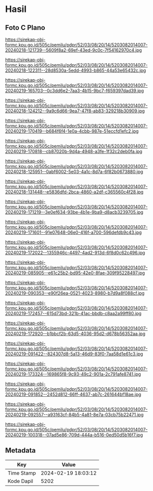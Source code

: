 # Hasil

## Foto C Plano

https://sirekap-obj-formc.kpu.go.id/505c/pemilu/pdpr/52/03/08/20/14/5203082014007-20240218-121739--5609f8a2-69ef-43ed-9c0c-7f54162970c4.jpg

https://sirekap-obj-formc.kpu.go.id/505c/pemilu/pdpr/52/03/08/20/14/5203082014007-20240218-122311--28d8530a-5edd-4993-b865-44a53e65432c.jpg

https://sirekap-obj-formc.kpu.go.id/505c/pemilu/pdpr/52/03/08/20/14/5203082014007-20240219-165703--0c3dd6e2-7aa3-4b15-9bc7-f659397dad39.jpg

https://sirekap-obj-formc.kpu.go.id/505c/pemilu/pdpr/52/03/08/20/14/5203082014007-20240218-124212--9a9c6d66-9ea7-47f8-ab83-329218b30909.jpg

https://sirekap-obj-formc.kpu.go.id/505c/pemilu/pdpr/52/03/08/20/14/5203082014007-20240219-170419--b684f6f4-1e0a-4cbb-987e-51eccfd1efc2.jpg

https://sirekap-obj-formc.kpu.go.id/505c/pemilu/pdpr/52/03/08/20/14/5203082014007-20240219-170818--cb87020b-9d4a-4948-a3fe-1f32c2deb0fa.jpg

https://sirekap-obj-formc.kpu.go.id/505c/pemilu/pdpr/52/03/08/20/14/5203082014007-20240218-125951--0abf6002-5e03-4a1c-8d7a-6f82b0673880.jpg

https://sirekap-obj-formc.kpu.go.id/505c/pemilu/pdpr/52/03/08/20/14/5203082014007-20240218-131448--e5836dfd-2bca-4860-a2df-c365560c4f28.jpg

https://sirekap-obj-formc.kpu.go.id/505c/pemilu/pdpr/52/03/08/20/14/5203082014007-20240219-171219--3e0ef634-93be-4b1e-9ba9-d8acb3239705.jpg

https://sirekap-obj-formc.kpu.go.id/505c/pemilu/pdpr/52/03/08/20/14/5203082014007-20240219-171601--91e07648-06e0-416f-a700-596defdb9c43.jpg

https://sirekap-obj-formc.kpu.go.id/505c/pemilu/pdpr/52/03/08/20/14/5203082014007-20240219-172022--1355946c-4497-4ad2-913d-6f8d0c62c496.jpg

https://sirekap-obj-formc.kpu.go.id/505c/pemilu/pdpr/52/03/08/20/14/5203082014007-20240219-085905--e61c25b2-bd95-42e0-8fae-309f95228497.jpg

https://sirekap-obj-formc.kpu.go.id/505c/pemilu/pdpr/52/03/08/20/14/5203082014007-20240219-090353--e90f26ea-0521-4023-8980-b7d9a8f088cf.jpg

https://sirekap-obj-formc.kpu.go.id/505c/pemilu/pdpr/52/03/08/20/14/5203082014007-20240219-172457--615d73bd-321b-41ac-bbdb-c8aa2a99ff80.jpg

https://sirekap-obj-formc.kpu.go.id/505c/pemilu/pdpr/52/03/08/20/14/5203082014007-20240219-172920--b1bbcf2b-63d5-4036-95d2-d678b56352aa.jpg

https://sirekap-obj-formc.kpu.go.id/505c/pemilu/pdpr/52/03/08/20/14/5203082014007-20240219-091422--824307d8-5a13-46d9-83f0-7aa58d1e61c3.jpg

https://sirekap-obj-formc.kpu.go.id/505c/pemilu/pdpr/52/03/08/20/14/5203082014007-20240219-173324--169865f8-9c93-49c2-901a-2c791afe8741.jpg

https://sirekap-obj-formc.kpu.go.id/505c/pemilu/pdpr/52/03/08/20/14/5203082014007-20240219-091852--2452d812-66ff-4637-ab7c-261644bf18ae.jpg

https://sirekap-obj-formc.kpu.go.id/505c/pemilu/pdpr/52/03/08/20/14/5203082014007-20240219-092557--a93163cf-84b5-4a81-8e7a-03cb75b22471.jpg

https://sirekap-obj-formc.kpu.go.id/505c/pemilu/pdpr/52/03/08/20/14/5203082014007-20240219-100318--07ad5e86-709d-444a-b516-0ed50d5b16f7.jpg


## Metadata

| Key        | Value               |
| ---------- | ------------------- |
| Time Stamp | 2024-02-19 18:03:12 |
| Kode Dapil | 5202                |



